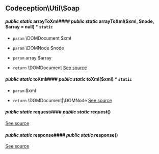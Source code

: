 
## Codeception\Util\Soap



#### *public static* arrayToXml#### *public static* arrayToXml($xml, $node, $array = null) * `static` 

 * `param`  \DOMDocument $xml
 * `param`  \DOMNode     $node
 * `param`  array       $array

 * `return`  \DOMDocument
[See source](https://github.com/Codeception/Codeception/blob/master/src/Codeception/Util/Soap.php#L16)

#### *public static* toXml#### *public static* toXml($xml) * `static` 

 * `param`  $xml

 * `return`  \DOMDocument|\DOMNode
[See source](https://github.com/Codeception/Codeception/blob/master/src/Codeception/Util/Soap.php#L35)

#### *public static* request#### *public static* request() 
[See source](https://github.com/Codeception/Codeception/blob/master/src/Codeception/Util/Soap.php#L60)

#### *public static* response#### *public static* response() 
[See source](https://github.com/Codeception/Codeception/blob/master/src/Codeception/Util/Soap.php#L65)
